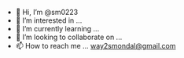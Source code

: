 - 👋 Hi, I’m @sm0223
- 👀 I’m interested in ...
- 🌱 I’m currently learning ...
- 💞️ I’m looking to collaborate on ...
- 📫 How to reach me ... way2smondal@gmail.com

<!---
sm0223/sm0223 is a ✨ special ✨ repository because its `README.md` (this file) appears on your GitHub profile.
You can click the Preview link to take a look at your changes.
--->
